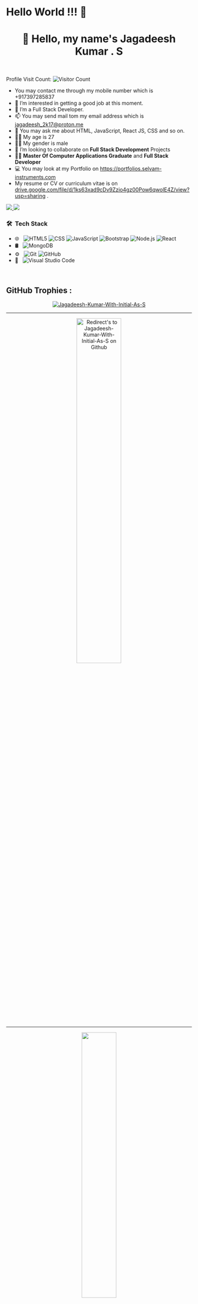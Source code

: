  # **Hello World** !!! 🙌 
<div id="header" align="center">
 

  <!-- <img src="https://media.giphy.com/media/VdoIFLsMIlwzfKD520/giphy.gif" width="100"/> -->

  <h1>👋 Hello, my name's Jagadeesh Kumar . S</h1>
    
</div>
<br/>


<!-- Followers -->
<!-- ![GitHub followers](https://img.shields.io/github/followers/Jagadeesh-Kumar-Initial-Is-S?style=flat&label=FOLLOWERS) -->

<!-- visitor count -->
Profile Visit Count: 
![Visitor Count](https://profile-counter.glitch.me/Jagadeesh-Kumar-Initial-Is-S/count.svg)
 
<!-- - 👋 Hello, I’m Jagadeesh Kumar . S -->
- You may contact me through my mobile number which is +917397285837
- 👀 I’m interested in getting a good job at this moment.
- 🌱 I’m a Full Stack Developer.
- 📫 You may send mail tom my email address which is jagadeesh_2k17@proton.me 
- 💬 You may ask me about HTML, JavaScript, React JS, CSS and so on.
- 🧔‍♂️ My age is 27
- 🧔‍♂️ My gender is male
- 🤩 I’m looking to collaborate on **Full Stack Development** Projects
- 👨‍🏭 **Master Of Computer Applications Graduate** and **Full Stack Developer** 
- 💻 You may look at my Portfolio on <a href = 'https://portfolios.selvam-instruments.com' target = '_blank'>https://portfolios.selvam-instruments.com</a>
- My resume or CV or curriculum vitae is on <a href ='https://drive.google.com/file/d/1ks63xad9cDv9Zzio4gz00Pow6qwolE4Z/view?usp=sharing' target = '_blank'>drive.google.com/file/d/1ks63xad9cDv9Zzio4gz00Pow6qwolE4Z/view?usp=sharing</a> .

 <a href="https://www.linkedin.com/in/jagadeesh-kumar-s-b6995a245/" target = "_blank" >
  <img src="https://img.shields.io/badge/LinkedIn-0077B5?style=for-the-badge&logo=linkedin&logoColor=white"/> 
 </a>
<a href="mailto:jagadeesh_2k17@proton.me" target = "_blank" />
  <img src="https://img.shields.io/badge/ProtonMail-8B89CC?style=for-the-badge&logo=protonmail&logoColor=white"/>
</a>
<!-- <a href="https://www.sololearn.com/profile/6832164">
  <img src="https://img.shields.io/badge/-Sololearn-3a464b?style=for-the-badge&logo=Sololearn&logoColor=white" />
</a> -->

<!-- <img align="center" alt="jpg" width=200 src="https://raw.githubusercontent.com/coderjojo/coderjojo/master/img/github.gif" /> -->


<h3> 🛠 &nbsp;Tech Stack</h3>

<!-- - 💻 &nbsp;
  ![Python](https://img.shields.io/badge/-Python-333333?style=flat&logo=python)
  ![C++](https://img.shields.io/badge/-cpp-333333?style=flat&logo=cpp&logoColor=007396)
  -->
- 🌐 &nbsp;
  ![HTML5](https://img.shields.io/badge/-HTML5-333333?style=flat&logo=HTML5)
  ![CSS](https://img.shields.io/badge/-CSS-333333?style=flat&logo=CSS3&logoColor=1572B6)
  ![JavaScript](https://img.shields.io/badge/-JavaScript-333333?style=flat&logo=javascript)
  ![Bootstrap](https://img.shields.io/badge/-Bootstrap-333333?style=flat&logo=bootstrap&logoColor=563D7C)
  ![Node.js](https://img.shields.io/badge/-Node.js-333333?style=flat&logo=node.js)
  ![React](https://img.shields.io/badge/-React-333333?style=flat&logo=react)
- 🛢 &nbsp;
  <!-- ![MySQL](https://img.shields.io/badge/-MySQL-333333?style=flat&logo=mysql) -->
  ![MongoDB](https://img.shields.io/badge/-MongoDB-333333?style=flat&logo=mongodb)
- ⚙️ &nbsp;
  ![Git](https://img.shields.io/badge/-Git-333333?style=flat&logo=git)
  ![GitHub](https://img.shields.io/badge/-GitHub-333333?style=flat&logo=github)
  <!-- ![Markdown](https://img.shields.io/badge/-Markdown-333333?style=flat&logo=markdown) -->
- 🔧 &nbsp;
  ![Visual Studio Code](https://img.shields.io/badge/-Visual%20Studio%20Code-333333?style=flat&logo=visual-studio-code&logoColor=007ACC)
  <!-- ![Eclipse](https://img.shields.io/badge/-Eclipse-333333?style=flat&logo=eclipse-ide&logoColor=2C2255) -->
<!-- - 🖥 &nbsp;
  ![Illustrator](https://img.shields.io/badge/-Illustrator-333333?style=flat&logo=adobe-illustrator)
  ![Photoshop](https://img.shields.io/badge/-Photoshop-333333?style=flat&logo=adobe-photoshop)
  ![InDesign](https://img.shields.io/badge/-InDesign-333333?style=flat&logo=adobe-indesign) -->

<br>

## **GitHub Trophies :**
<!-- https://github.com/ryo-ma/github-profile-trophy -->

<p align="center">
<a href="https://github.com/Jagadeesh-Kumar-With-Initial-As-S" target = '_blank'><img src="https://github-profile-trophy.vercel.app/?username=Jagadeesh-Kumar-With-Initial-As-S&rank=S,A,AA,AAA,SECRET,B,C&row=1&theme=flat&no-frame=true" alt="Jagadeesh-Kumar-With-Initial-As-S"/></a>
</p>

<hr/>


<!-- <p align="center">
<a href="https://github.com/Jagadeesh-Kumar-Initial-Is-S" title="Redirect's to Jagadeesh-Kumar-Initial-Is-S's Github" target = '_blank'>
<img width="49%" src="https://github-readme-stats.vercel.app/api?username=Jagadeesh-Kumar-Initial-Is-S&show_icons=true&theme=dark&count_private=true&text_color=d3d3d3&icon_color=00E6FE&title_color=00E6FE" /></a>
</p>  
<hr/> -->

<p align="center">
<a href="https://github.com/Jagadeesh-Kumar-With-Initial-As-S" target = '_blank'>
<img width="49%" title="Redirect's to Jagadeesh-Kumar-With-Initial-As-S on Github" src="https://github-readme-streak-stats.herokuapp.com/?user=Jagadeesh-Kumar-With-Initial-As-S&theme=dark&theme=black-ice&stroke=0000" /></a>
</p>  
<hr/>

<p align="center">
<a href ="https://github.com/Jagadeesh-Kumar-With-Initial-As-S" title="Redirect's to Jagadeesh-Kumar-With-Initial-As-S on Github" target = '_blank'>
<img width="43%" src="https://github-readme-stats.vercel.app/api/top-langs/?username=Jagadeesh-Kumar-With-Initial-As-S&layout=compact&theme=dark&langs_count=6&count_private=false&text_color=d3d3d3&title_color=00E6FE"/></a>
</p>  
<hr/>

<!---
Jagadeesh-Kumar-Initial-Is-S/Jagadeesh-Kumar-Initial-Is-S is a ✨ special ✨ repository because its `README.md` (this file) appears on your GitHub profile.
You can click the Preview link to take a look at your changes.
--->
